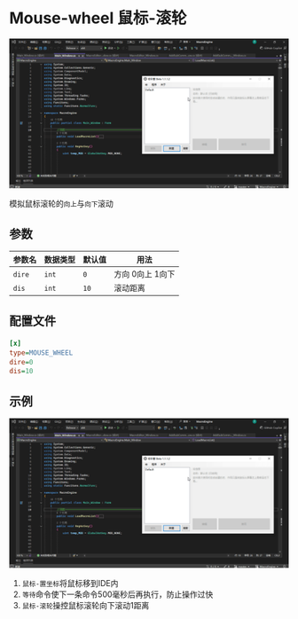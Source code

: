 # Mouse-wheel 鼠标-滚轮

![示例](001.gif)

模拟鼠标滚轮的`向上`与`向下`滚动

## 参数

|参数名|数据类型|默认值|用法|
|-|-|-|-|
|`dire`|`int`|`0`|方向  0向上  1向下|
|`dis`|`int`|`10`|滚动距离|

## 配置文件

```ini
[x]
type=MOUSE_WHEEL
dire=0
dis=10
```

## 示例

![示例](001.gif)

  1. `鼠标-置坐标`将鼠标移到IDE内
  2. `等待`命令使下一条命令500毫秒后再执行，防止操作过快
  3. `鼠标-滚轮`操控鼠标滚轮向下滚动1距离